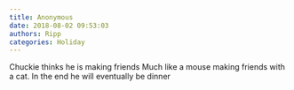 ```yaml
---
title: Anonymous
date: 2018-08-02 09:53:03
authors: Ripp
categories: Holiday
---
```


 Chuckie thinks he is making friends   Much like a mouse making friends with a cat.   In the end he will eventually be dinner